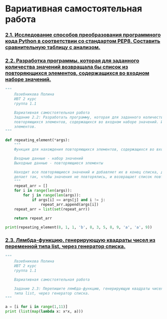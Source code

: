 # Вариативная самостоятельная работа

### [2.1. Исследование способов преобразования программного кода Python в соответствии со стандартом PEP8. Составить сравнительную таблицу с анализом.](https://www.dropbox.com/s/6ztypdwqbm6cjj6/%D0%9B%D0%B0%D0%B7%D0%B5%D0%B1%D0%BD%D0%B8%D0%BA%D0%BE%D0%B2%D0%B0%20%D0%9F%D0%BE%D0%BB%D0%B8%D0%BD%D0%B0%20%D0%98%D0%92%D0%A2%201.1%20%D0%92%D0%A1%D0%A0%202.1.docx?dl=0)
### [2.2. Разработка программы, которая для заданного количества значений возвращала бы список из повторяющихся элементов, содержащихся во входном наборе значений. ](https://repl.it/@PolinaLazebniko/Tema5-VSR-Zad22)
```python
"""
    Лазебникова Полина 
    ИВТ 2 курс
    группа 1.1

    Вариативная самостоятельная работа 
    Задание 2.2: Разработать программу, которая для заданного количества значений возвращала бы список из 
    повторяющихся элементов, содержащихся во входном наборе значений. Использовать упаковку и распаковку
    элементов.
"""

def repeating_element(*args):
    """    
    Функция для нахождения повторяющихся элементов, содержащихся во входном наборе значений

    Входные данные - набор значений
    Выходные данные - повторяющиеся элементы

    Находит все повторяющиеся значений и добавляет их в конец списка, далее с помощью множества 
    делает так, чтобы значения не повторялись, и возвращает список повторяющихся элементов    
    """
    repeat_arr = []
    for i in range(len(args)):
        for j in range(len(args)):
            if args[i] == args[j] and i != j:
                repeat_arr.append(args[i])
    repeat_arr = list(set(repeat_arr))
    
    return repeat_arr

print(repeating_element(8, 1, 1, 'b', 8, 3, 5, 8, 9, 'a', 'a', 9))
```
### [2.3. Лямбда-функцию, генерирующую квадраты чисел из переменной типа list, через генератор списка.](https://repl.it/@PolinaLazebniko/Tema5-VSR-Zad23)
```python
"""
    Лазебникова Полина 
    ИВТ 2 курс
    группа 1.1

    Вариативная самостоятельная работа

    Задание 2.3: Перепишите лямбда-функцию, генерирующую квадраты чисел из переменной
    типа list, через генератор списка.
"""

a = [i for i in range(1,11)]
print (list(map(lambda x: x*x, a)))
```
